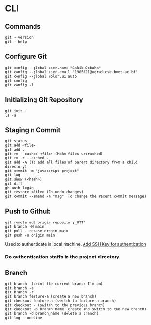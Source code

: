 # CLI

## Commands
```
git --version
git --help
```
## Configure Git
```
git config --global user.name "Sakib-Sobaha"
git config --global user.email "1905021@ugrad.cse.buet.ac.bd"
git config --global color.ui auto
git config
git config -l
```
## Initializing Git Repository
```
git init .
ls -a
```
## Staging n Commit
```
git status
git add <file>
git add .
git rm --cached <file> (Make files untracked)
git rm -r --cached .
git add -A (To add all files of parent directory from a child directory)
git commit -m "javascript project"
git log
git show (<hash>)
git diff
gh auth login
git restore <file> (To undo changes)
git commit --amend -m "msg" (To change the recent commit message)
```

 ## Push to Github
 ```
git remote add origin repository_HTTP
git branch -M main
git pull --rebase origin main
git push -u origin main
```
Used to authenticate in local machine. [Add SSH Key for authentication](https://docs.github.com/en/authentication/connecting-to-github-with-ssh/adding-a-new-ssh-key-to-your-github-account)


### Do authentication staffs in the project directory

## Branch
```
git branch  (print the current branch I'm on)
git branch -a
git branch -r
git branch feature-a (create a new branch)
git checkout feature-a (switch to feature-a branch)
git checkout - (switch to the previous branch)
git checkout -b branch_name (create and switch to the new branch)
git branch -d branch_name (delete a branch)
git log --oneline
```

